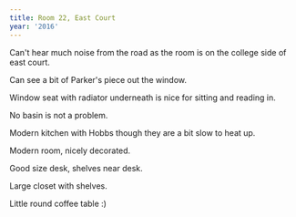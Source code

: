 ```yaml
---
title: Room 22, East Court
year: '2016'
---
```


Can't hear much noise from the road as the room is on the college side of east court.

Can see a bit of Parker's piece out the window.

Window seat with radiator underneath is nice for sitting and reading in.

No basin is not a problem.

Modern kitchen with Hobbs though they are a bit slow to heat up.

Modern room, nicely decorated.

Good size desk, shelves near desk.

Large closet with shelves. 

Little round coffee table :)